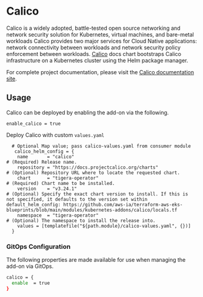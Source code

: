 # Calico

Calico is a widely adopted, battle-tested open source networking and network security solution for Kubernetes, virtual machines, and bare-metal workloads
Calico provides two major services for Cloud Native applications: network connectivity between workloads and network security policy enforcement between workloads.
[Calico](https://projectcalico.docs.tigera.io/getting-started/kubernetes/helm#download-the-helm-chart) docs chart bootstraps Calico infrastructure on a Kubernetes cluster using the Helm package manager.

For complete project documentation, please visit the [Calico documentation site](https://www.tigera.io/calico-documentation/).

## Usage

Calico can be deployed by enabling the add-on via the following.

```hcl
enable_calico = true
```

Deploy Calico with custom `values.yaml`

```hcl
  # Optional Map value; pass calico-values.yaml from consumer module
   calico_helm_config = {
    name       = "calico"                                               # (Required) Release name.
    repository = "https://docs.projectcalico.org/charts"                # (Optional) Repository URL where to locate the requested chart.
    chart      = "tigera-operator"                                      # (Required) Chart name to be installed.
    version    = "v3.24.1"                                              # (Optional) Specify the exact chart version to install. If this is not specified, it defaults to the version set within default_helm_config: https://github.com/aws-ia/terraform-aws-eks-blueprints/blob/main/modules/kubernetes-addons/calico/locals.tf
    namespace  = "tigera-operator"                                      # (Optional) The namespace to install the release into.
    values = [templatefile("${path.module}/calico-values.yaml", {})]
  }
```

### GitOps Configuration

The following properties are made available for use when managing the add-on via GitOps.

```sh
calico = {
  enable  = true
}
```
